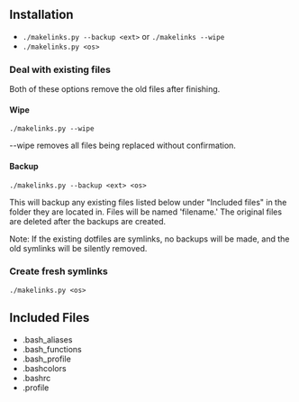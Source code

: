 ## Installation

* `./makelinks.py --backup <ext>` or `./makelinks --wipe`
* `./makelinks.py <os>`

### Deal with existing files

Both of these options remove the old files after finishing.

#### Wipe

`./makelinks.py --wipe`

--wipe removes all files being replaced without confirmation.

#### Backup

`./makelinks.py --backup <ext> <os>`

This will backup any existing files listed below under
"Included files" in  the folder they are located in.
Files will be named 'filename.<ext>' The original files
are deleted after the backups are created.

Note: If the existing dotfiles are symlinks, no
backups will be made, and the old symlinks will
be silently removed.

### Create fresh symlinks

`./makelinks.py <os>`

## Included Files

* .bash_aliases
* .bash_functions
* .bash_profile
* .bashcolors
* .bashrc
* .profile
